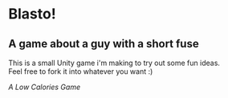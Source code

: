 # Blasto!
## A game about a guy with a short fuse

This is a small Unity game i'm making to try out some fun ideas.  
Feel free to fork it into whatever you want :)

*A Low Calories Game*
